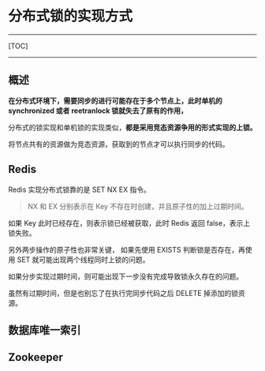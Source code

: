 # 分布式锁的实现方式



---

[TOC]

---



## 概述



**在分布式环境下，需要同步的进行可能存在于多个节点上，此时单机的 synchronized 或者 reetranlock 锁就失去了原有的作用，**

分布式的锁实现和单机锁的实现类似，**都是采用竞态资源争用的形式实现的上锁。**



将节点共有的资源做为竞态资源，获取到的节点才可以执行同步的代码。



## Redis  

Redis 实现分布式锁靠的是 SET NX EX 指令。

> NX 和 EX 分别表示在 Key 不存在时创建，并且原子性的加上过期时间。



如果 Key 此时已经存在，则表示锁已经被获取，此时 Redis 返回 false，表示上锁失败。

另外两步操作的原子性也非常关键， 如果先使用 EXISTS 判断锁是否存在，再使用 SET 就可能出现两个线程同时上锁的问题。

如果分步实现过期时间，则可能出现下一步没有完成导致锁永久存在的问题。

虽然有过期时间，但是也别忘了在执行完同步代码之后 DELETE 掉添加的锁资源。







## 数据库唯一索引





## Zookeeper



